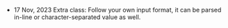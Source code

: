 * 17 Nov, 2023 Extra class: Follow your own input format, it can be parsed in-line or character-separated value as well.